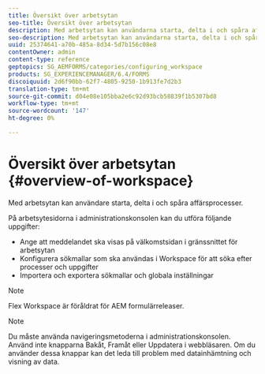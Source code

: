 ```yaml
---
title: Översikt över arbetsytan
seo-title: Översikt över arbetsytan
description: Med arbetsytan kan användarna starta, delta i och spåra affärsprocesser. Låt oss lära oss mer om arbetsytan.
seo-description: Med arbetsytan kan användarna starta, delta i och spåra affärsprocesser. Låt oss lära oss mer om arbetsytan.
uuid: 25374641-a70b-485a-8d34-5d7b156c08e8
contentOwner: admin
content-type: reference
geptopics: SG_AEMFORMS/categories/configuring_workspace
products: SG_EXPERIENCEMANAGER/6.4/FORMS
discoiquuid: 2d6f90bb-62f7-4805-9250-1b913fe7d2b3
translation-type: tm+mt
source-git-commit: d04e08e105bba2e6c92d93bcb58839f1b5307bd8
workflow-type: tm+mt
source-wordcount: '147'
ht-degree: 0%

---
```



# Översikt över arbetsytan {#overview-of-workspace}

Med arbetsytan kan användare starta, delta i och spåra affärsprocesser.

På arbetsytesidorna i administrationskonsolen kan du utföra följande uppgifter:

* Ange att meddelandet ska visas på välkomstsidan i gränssnittet för arbetsytan
* Konfigurera sökmallar som ska användas i Workspace för att söka efter processer och uppgifter
* Importera och exportera sökmallar och globala inställningar

>[!NOTE]
>
>Flex Workspace är föråldrat för AEM formulärreleaser.

>[!NOTE]
>
>Du måste använda navigeringsmetoderna i administrationskonsolen. Använd inte knapparna Bakåt, Framåt eller Uppdatera i webbläsaren. Om du använder dessa knappar kan det leda till problem med datainhämtning och visning av data.

